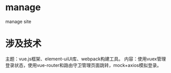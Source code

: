 # manage
manage site
# 涉及技术
  主题：vue.js框架、element-uiUI库、webpack构建工具。
  内容：使用vuex管理登录状态，使用vue-router和路由守卫管理页面跳转，mock+axios模拟登录。
